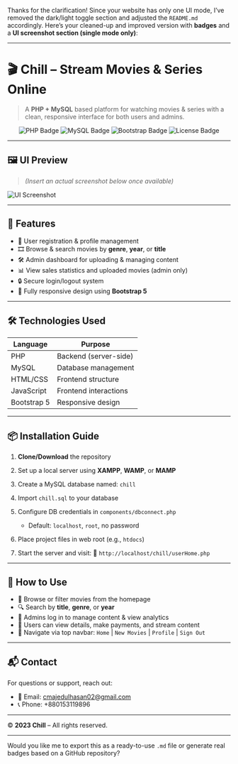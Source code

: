 Thanks for the clarification! Since your website has only one UI mode, I’ve removed the dark/light toggle section and adjusted the `README.md` accordingly. Here’s your cleaned-up and improved version with **badges** and a **UI screenshot section (single mode only)**:

---

# 🎬 **Chill** – Stream Movies & Series Online

> A **PHP + MySQL** based platform for watching movies & series with a clean, responsive interface for both users and admins.

<p align="center">
  <img src="https://img.shields.io/badge/PHP-7.4+-8892BF.svg?style=flat&logo=php" alt="PHP Badge"/>
  <img src="https://img.shields.io/badge/MySQL-5.7+-4479A1.svg?style=flat&logo=mysql" alt="MySQL Badge"/>
  <img src="https://img.shields.io/badge/Bootstrap-5-7952B3.svg?style=flat&logo=bootstrap" alt="Bootstrap Badge"/>
  <img src="https://img.shields.io/badge/License-MIT-brightgreen.svg" alt="License Badge"/>
</p>

---

## 🖼️ UI Preview

> *(Insert an actual screenshot below once available)*

![UI Screenshot](https://via.placeholder.com/600x350.png?text=Chill+Web+App+UI)

---

## 🚀 Features

* 👤 User registration & profile management
* 🎞️ Browse & search movies by **genre**, **year**, or **title**
* 🛠️ Admin dashboard for uploading & managing content
* 📊 View sales statistics and uploaded movies (admin only)
* 🔒 Secure login/logout system
* 📱 Fully responsive design using **Bootstrap 5**

---

## 🛠️ Technologies Used

| Language    | Purpose               |
| ----------- | --------------------- |
| PHP         | Backend (server-side) |
| MySQL       | Database management   |
| HTML/CSS    | Frontend structure    |
| JavaScript  | Frontend interactions |
| Bootstrap 5 | Responsive design     |

---

## 📦 Installation Guide

1. **Clone/Download** the repository
2. Set up a local server using **XAMPP**, **WAMP**, or **MAMP**
3. Create a MySQL database named: `chill`
4. Import `chill.sql` to your database
5. Configure DB credentials in `components/dbconnect.php`

   * Default: `localhost`, `root`, no password
6. Place project files in web root (e.g., `htdocs`)
7. Start the server and visit:
   📍 `http://localhost/chill/userHome.php`

---

## 🎯 How to Use

* 🧭 Browse or filter movies from the homepage
* 🔍 Search by **title**, **genre**, or **year**
* 🔐 Admins log in to manage content & view analytics
* 🎥 Users can view details, make payments, and stream content
* 🧭 Navigate via top navbar: `Home` | `New Movies` | `Profile` | `Sign Out`

---

## 📬 Contact

For questions or support, reach out:

* 📧 Email: [cmajedulhasan02@gmail.com](mailto:cmajedulhasan02@gmail.com)
* 📞 Phone: +880153119896

---

©️ **2023 Chill** – All rights reserved.

---

Would you like me to export this as a ready-to-use `.md` file or generate real badges based on a GitHub repository?
